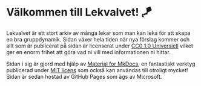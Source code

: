 # Välkommen till Lekvalvet! 🪁

Lekvalvet är ett stort arkiv av många lekar som man kan leka för att skapa en bra gruppdynamik. Sidan växer hela tiden när nya förslag kommer och allt som är publicerat på sidan är licenserat under [CC0 1.0 Universiell](https://creativecommons.org/publicdomain/zero/1.0/deed.sv) vilket ger en enorm frihet att göra vad ni vill med informationen ni hittar.

Sidan i sig är gjord med hjälp av [Material for MkDocs](https://squidfunk.github.io/mkdocs-material/), en fantastiskt verktyg publicerad under [MIT licens](https://github.com/squidfunk/mkdocs-material?tab=MIT-1-ov-file#readme) som också kan användas till otroligt mycket! Sidan är sedan hostad av GitHub Pages som ägs av Microsoft.
